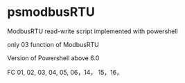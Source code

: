 # psmodbusRTU

  ModbusRTU read-write script implemented with powershell  
  
  only 03 function of ModbusRTU
  
  Version of Powershell above 6.0

  FC 01, 02, 03, 04, 05, 06，14， 15，16，
